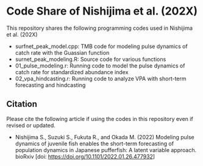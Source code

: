# Code Share of Nishijima et al. (202X)  

This repository shares the following programming codes used in Nishijima et al. (202X)
 
- surfnet_peak_model.cpp: TMB code for modeling pulse dynamics of catch rate with the Guassian function
- surnet_peak_modeling.R: Source code for various functions
- 01_pulse_modeling.r: Running code to model the pulse dynamics of catch rate for standardized abundance index
- 02_vpa_hindcasting.r: Running code to analyze VPA with short-term forecasting and hindcasting



## Citation 
Please cite the following article if using the codes in this repository even if revised or updated.
- Nishijima S., Suzuki S., Fukuta R., and Okada M. (2022) Modeling pulse dynamics of juvenile fish enables the short-term forecasting of population dynamics in Japanese pufferfish: A latent variable approach. bioRxiv [doi: https://doi.org/10.1101/2022.01.26.477932]
